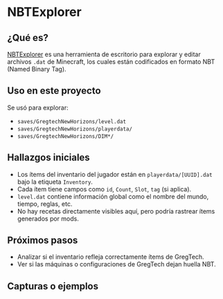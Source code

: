 # NBTExplorer

## ¿Qué es?

[NBTExplorer](https://github.com/jaquadro/NBTExplorer) es una herramienta de escritorio para explorar y editar archivos `.dat` de Minecraft, los cuales están codificados en formato NBT (Named Binary Tag).

## Uso en este proyecto

Se usó para explorar:

- `saves/GregtechNewHorizons/level.dat`
- `saves/GregtechNewHorizons/playerdata/`
- `saves/GregtechNewHorizons/DIM*/`

## Hallazgos iniciales

- Los ítems del inventario del jugador están en `playerdata/[UUID].dat` bajo la etiqueta `Inventory`.
- Cada ítem tiene campos como `id`, `Count`, `Slot`, `tag` (si aplica).
- `level.dat` contiene información global como el nombre del mundo, tiempo, reglas, etc.
- No hay recetas directamente visibles aquí, pero podría rastrear ítems generados por mods.

## Próximos pasos

- Analizar si el inventario refleja correctamente ítems de GregTech.
- Ver si las máquinas o configuraciones de GregTech dejan huella NBT.

## Capturas o ejemplos


